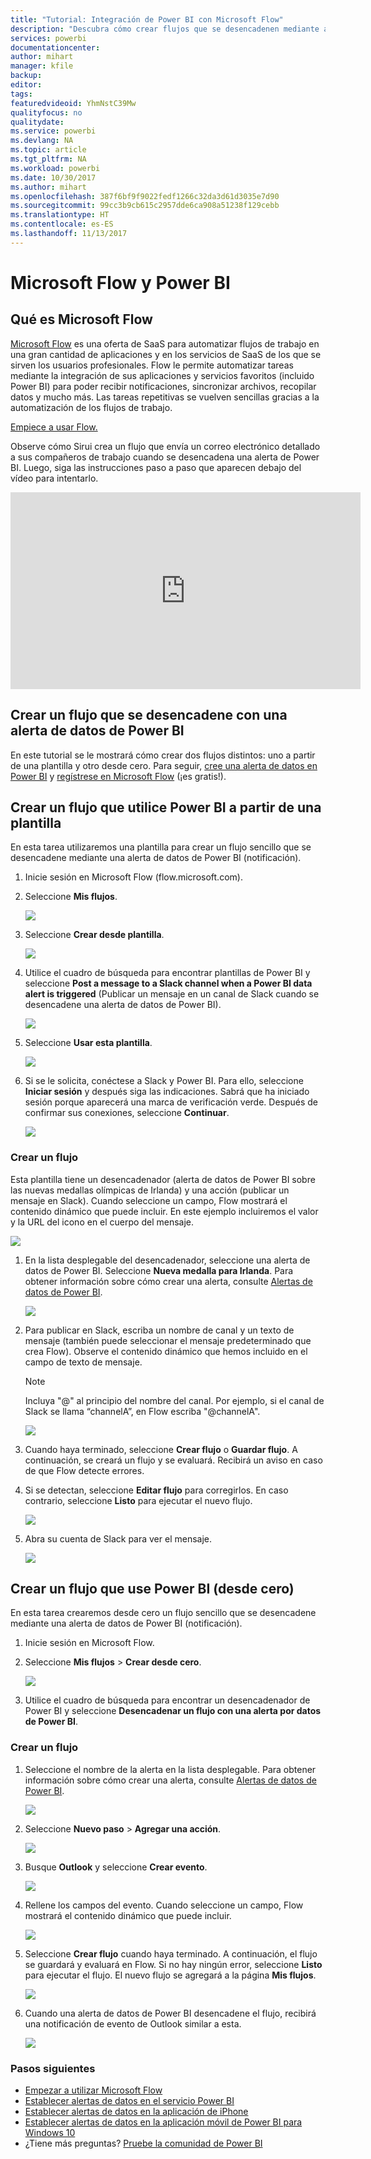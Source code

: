 ```yaml
---
title: "Tutorial: Integración de Power BI con Microsoft Flow"
description: "Descubra cómo crear flujos que se desencadenen mediante alertas de datos de Power BI."
services: powerbi
documentationcenter: 
author: mihart
manager: kfile
backup: 
editor: 
tags: 
featuredvideoid: YhmNstC39Mw
qualityfocus: no
qualitydate: 
ms.service: powerbi
ms.devlang: NA
ms.topic: article
ms.tgt_pltfrm: NA
ms.workload: powerbi
ms.date: 10/30/2017
ms.author: mihart
ms.openlocfilehash: 387f6bf9f9022fedf1266c32da3d61d3035e7d90
ms.sourcegitcommit: 99cc3b9cb615c2957dde6ca908a51238f129cebb
ms.translationtype: HT
ms.contentlocale: es-ES
ms.lasthandoff: 11/13/2017
---
```

# <a name="microsoft-flow-and-power-bi"></a>Microsoft Flow y Power BI
## <a name="what-is-microsoft-flow"></a>Qué es Microsoft Flow
[Microsoft Flow](https://flow.microsoft.com/en-us/documentation/getting-started) es una oferta de SaaS para automatizar flujos de trabajo en una gran cantidad de aplicaciones y en los servicios de SaaS de los que se sirven los usuarios profesionales. Flow le permite automatizar tareas mediante la integración de sus aplicaciones y servicios favoritos (incluido Power BI) para poder recibir notificaciones, sincronizar archivos, recopilar datos y mucho más. Las tareas repetitivas se vuelven sencillas gracias a la automatización de los flujos de trabajo.

[Empiece a usar Flow.](https://flow.microsoft.com/documentation/getting-started)

Observe cómo Sirui crea un flujo que envía un correo electrónico detallado a sus compañeros de trabajo cuando se desencadena una alerta de Power BI. Luego, siga las instrucciones paso a paso que aparecen debajo del vídeo para intentarlo.

<iframe width="560" height="315" src="https://www.youtube.com/embed/YhmNstC39Mw" frameborder="0" allowfullscreen></iframe>

## <a name="create-a-flow-that-is-triggered-by-a-power-bi-data-alert"></a>Crear un flujo que se desencadene con una alerta de datos de Power BI
En este tutorial se le mostrará cómo crear dos flujos distintos: uno a partir de una plantilla y otro desde cero. Para seguir, [cree una alerta de datos en Power BI](service-set-data-alerts.md) y [regístrese en Microsoft Flow](https://flow.microsoft.com/en-us/#home-signup) (¡es gratis!).

## <a name="create-a-flow-that-uses-power-bi---from-a-template"></a>Crear un flujo que utilice Power BI a partir de una plantilla
En esta tarea utilizaremos una plantilla para crear un flujo sencillo que se desencadene mediante una alerta de datos de Power BI (notificación).

1. Inicie sesión en Microsoft Flow (flow.microsoft.com).
2. Seleccione **Mis flujos**.
   
   ![](media/service-flow-integration/power-bi-my-flows.png)
3. Seleccione **Crear desde plantilla**.
   
    ![](media/service-flow-integration/power-bi-template.png)
4. Utilice el cuadro de búsqueda para encontrar plantillas de Power BI y seleccione **Post a message to a Slack channel when a Power BI data alert is triggered** (Publicar un mensaje en un canal de Slack cuando se desencadene una alerta de datos de Power BI).
   
    ![](media/service-flow-integration/power-bi-template2.png)
5. Seleccione **Usar esta plantilla**.
   
   ![](media/service-flow-integration/power-bi-use-template.png)
6. Si se le solicita, conéctese a Slack y Power BI. Para ello, seleccione **Iniciar sesión** y después siga las indicaciones. Sabrá que ha iniciado sesión porque aparecerá una marca de verificación verde.  Después de confirmar sus conexiones, seleccione **Continuar**.
   
   ![](media/service-flow-integration/power-bi-flow-signin.png)

### <a name="build-the-flow"></a>Crear un flujo
Esta plantilla tiene un desencadenador (alerta de datos de Power BI sobre las nuevas medallas olímpicas de Irlanda) y una acción (publicar un mensaje en Slack). Cuando seleccione un campo, Flow mostrará el contenido dinámico que puede incluir.  En este ejemplo incluiremos el valor y la URL del icono en el cuerpo del mensaje.

![](media/service-flow-integration/power-bi-flow-template.png)

1. En la lista desplegable del desencadenador, seleccione una alerta de datos de Power BI. Seleccione **Nueva medalla para Irlanda**. Para obtener información sobre cómo crear una alerta, consulte [Alertas de datos de Power BI](service-set-data-alerts.md).
   
   ![](media/service-flow-integration/power-bi-trigger-flow.png)
2. Para publicar en Slack, escriba un nombre de canal y un texto de mensaje (también puede seleccionar el mensaje predeterminado que crea Flow). Observe el contenido dinámico que hemos incluido en el campo de texto de mensaje.
   
   > [!NOTE]
   > Incluya "@" al principio del nombre del canal.  Por ejemplo, si el canal de Slack se llama “channelA”, en Flow escriba "@channelA".
   > 
   > 
   
   ![](media/service-flow-integration/power-bi-flow-slacker.png)
3. Cuando haya terminado, seleccione **Crear flujo** o **Guardar flujo**.  A continuación, se creará un flujo y se evaluará.  Recibirá un aviso en caso de que Flow detecte errores.
4. Si se detectan, seleccione **Editar flujo** para corregirlos. En caso contrario, seleccione **Listo** para ejecutar el nuevo flujo.
   
   ![](media/service-flow-integration/power-bi-flow-running.png)
5. Abra su cuenta de Slack para ver el mensaje.  
   
   ![](media/service-flow-integration/power-bi-slack-message.png)

## <a name="create-a-flow-that-uses-power-bi---from-scratch-blank"></a>Crear un flujo que use Power BI (desde cero)
En esta tarea crearemos desde cero un flujo sencillo que se desencadene mediante una alerta de datos de Power BI (notificación).

1. Inicie sesión en Microsoft Flow.
2. Seleccione **Mis flujos** > **Crear desde cero**.
   
   ![](media/service-flow-integration/power-bi-my-flows.png)
3. Utilice el cuadro de búsqueda para encontrar un desencadenador de Power BI y seleccione **Desencadenar un flujo con una alerta por datos de Power BI**.

### <a name="build-your-flow"></a>Crear un flujo
1. Seleccione el nombre de la alerta en la lista desplegable.  Para obtener información sobre cómo crear una alerta, consulte [Alertas de datos de Power BI](service-set-data-alerts.md).
   
    ![](media/service-flow-integration/power-bi-totalstores.png)
2. Seleccione **Nuevo paso** > **Agregar una acción**.
   
   ![](media/service-flow-integration/power-bi-new-step.png)
3. Busque **Outlook** y seleccione **Crear evento**.
   
   ![](media/service-flow-integration/power-bi-create-event.png)
4. Rellene los campos del evento. Cuando seleccione un campo, Flow mostrará el contenido dinámico que puede incluir.
   
   ![](media/service-flow-integration/power-bi-flow-event.png)
5. Seleccione **Crear flujo** cuando haya terminado.  A continuación, el flujo se guardará y evaluará en Flow. Si no hay ningún error, seleccione **Listo** para ejecutar el flujo.  El nuevo flujo se agregará a la página **Mis flujos**.
   
   ![](media/service-flow-integration/power-bi-flow-running.png)
6. Cuando una alerta de datos de Power BI desencadene el flujo, recibirá una notificación de evento de Outlook similar a esta.
   
    ![](media/service-flow-integration/power-bi-flow-notice.png)

### <a name="next-steps"></a>Pasos siguientes
* [Empezar a utilizar Microsoft Flow](https://flow.microsoft.com/en-us/documentation/getting-started/)
* [Establecer alertas de datos en el servicio Power BI](service-set-data-alerts.md)
* [Establecer alertas de datos en la aplicación de iPhone](mobile-set-data-alerts-in-the-mobile-apps.md)
* [Establecer alertas de datos en la aplicación móvil de Power BI para Windows 10](mobile-set-data-alerts-in-the-mobile-apps.md)
* ¿Tiene más preguntas? [Pruebe la comunidad de Power BI](http://community.powerbi.com/)

